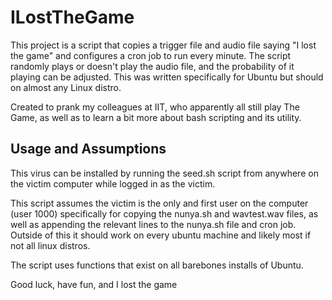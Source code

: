 # ILostTheGame
This project is a script that copies a trigger file and audio file saying "I lost the game" and configures a cron job to run every minute. The script randomly plays or doesn't play the audio file, and the probability of it playing can be adjusted. This was written specifically for Ubuntu but should on almost any Linux distro.

Created to prank my colleagues at IIT, who apparently all still play The Game, as well as to learn a bit more about bash scripting and its utility.

## Usage and Assumptions
This virus can be installed by running the seed.sh script from anywhere on the victim computer while logged in as the victim.

This script assumes the victim is the only and first user on the computer (user 1000) specifically for copying the nunya.sh and wavtest.wav files, as well as appending the relevant lines to the nunya.sh file and cron job. Outside of this it should work on every ubuntu machine and likely most if not all linux distros.

The script uses functions that exist on all barebones installs of Ubuntu.

Good luck, have fun, and I lost the game
